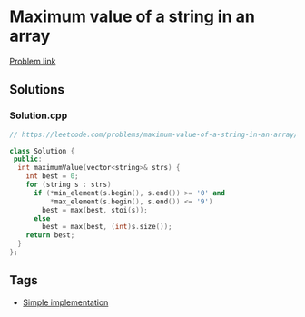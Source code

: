 # Maximum value of a string in an array

[Problem link](https://leetcode.com/problems/maximum-value-of-a-string-in-an-array/)

## Solutions


### Solution.cpp
```cpp
// https://leetcode.com/problems/maximum-value-of-a-string-in-an-array/

class Solution {
 public:
  int maximumValue(vector<string>& strs) {
    int best = 0;
    for (string s : strs)
      if (*min_element(s.begin(), s.end()) >= '0' and
          *max_element(s.begin(), s.end()) <= '9')
        best = max(best, stoi(s));
      else
        best = max(best, (int)s.size());
    return best;
  }
};
```
## Tags

* [Simple implementation](/Collections/simple-implementation.md#simple-implementation)
